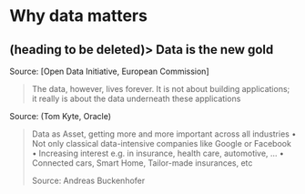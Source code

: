# Why data matters

## (heading to be deleted)> Data is the new gold

Source: [Open Data Initiative, European Commission]

> The data, however, lives forever.
> It is not about building applications;
> it really is about the data
> underneath these applications

Source: (Tom Kyte, Oracle)

> Data as Asset, getting more and more important across all industries
> • Not only classical data-intensive companies like Google or Facebook
> • Increasing interest e.g. in insurance, health care, automotive, …
> • Connected cars, Smart Home, Tailor-made insurances, etc
>
> Source: Andreas Buckenhofer
